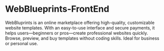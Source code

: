 # WebBlueprints-FrontEnd
WebBluprints is an online marketplace offering high-quality, customizable website templates. With an easy-to-use interface and secure payments, it helps users—beginners or pros—create professional websites quickly. Browse, preview, and buy templates without coding skills. Ideal for business or personal use.
